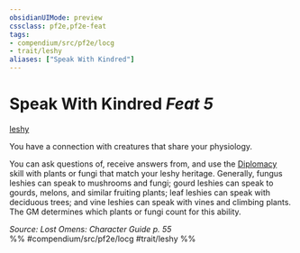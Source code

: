 ```yaml
---
obsidianUIMode: preview
cssclass: pf2e,pf2e-feat
tags:
- compendium/src/pf2e/locg
- trait/leshy
aliases: ["Speak With Kindred"]
---
```

# Speak With Kindred  *Feat 5*  
[leshy](../../rules/traits/leshy-b1.md)  


You have a connection with creatures that share your physiology.

You can ask questions of, receive answers from, and use the [Diplomacy](../skills.md#Diplomacy) skill with plants or fungi that match your leshy heritage. Generally, fungus leshies can speak to mushrooms and fungi; gourd leshies can speak to gourds, melons, and similar fruiting plants; leaf leshies can speak with deciduous trees; and vine leshies can speak with vines and climbing plants. The GM determines which plants or fungi count for this ability.

*Source: Lost Omens: Character Guide p. 55*  
%% #compendium/src/pf2e/locg #trait/leshy %%